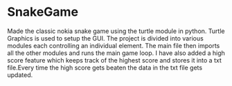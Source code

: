 # SnakeGame
Made the classic nokia snake game using the turtle module in python.
Turtle Graphics is used to setup the GUI.
The project is divided into various modules each controlling an individual element. The main file then imports all the other modules and runs the main game loop.
I have also added a high score feature which keeps track of the highest score and stores it into a txt file.Every time the high score gets beaten the data in the txt file gets updated.
